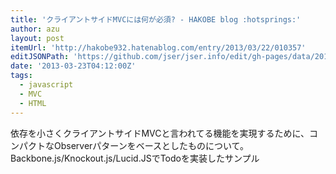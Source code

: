 ```yaml
---
title: 'クライアントサイドMVCには何が必須? - HAKOBE blog :hotsprings:'
author: azu
layout: post
itemUrl: 'http://hakobe932.hatenablog.com/entry/2013/03/22/010357'
editJSONPath: 'https://github.com/jser/jser.info/edit/gh-pages/data/2013/03/index.json'
date: '2013-03-23T04:12:00Z'
tags:
  - javascript
  - MVC
  - HTML
---
```

依存を小さくクライアントサイドMVCと言われてる機能を実現するために、コンパクトなObserverパターンをベースとしたものについて。
Backbone.js/Knockout.js/Lucid.JSでTodoを実装したサンプル
